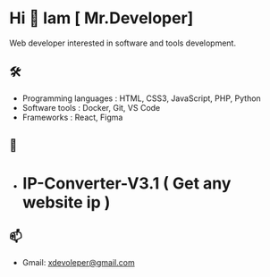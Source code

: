 
# Hi 👋 Iam [ Mr.Developer]
Web developer interested in software and tools development.

## 🛠 
- Programming languages : HTML, CSS3, JavaScript, PHP, Python 
- Software tools        : Docker, Git, VS Code
- Frameworks            : React, Figma

## 🚀 
- # IP-Converter-V3.1 ( Get any website ip ) 
 
## 📫 
- Gmail: xdevoleper@gmail.com

